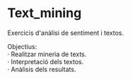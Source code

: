 # Text_mining

Exercicis d'anàlisi de sentiment i textos. 

Objectius:\
· Realitzar mineria de texts.\
· Interpretació dels textos.\
· Anàlisis dels resultats.

